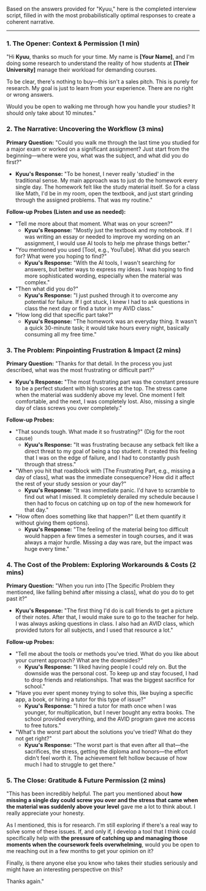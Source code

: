 Based on the answers provided for "Kyuu," here is the completed interview script, filled in with the most probabilistically optimal responses to create a coherent narrative.

***

### **1. The Opener: Context & Permission (1 min)**

"Hi **Kyuu**, thanks so much for your time. My name is **[Your Name]**, and I'm doing some research to understand the reality of how students at **[Their University]** manage their workload for demanding courses.

To be clear, there's nothing to buy—this isn't a sales pitch. This is purely for research. My goal is just to learn from your experience. There are no right or wrong answers.

Would you be open to walking me through how you handle your studies? It should only take about 10 minutes."

### **2. The Narrative: Uncovering the Workflow (3 mins)**

**Primary Question:** "Could you walk me through the last time you studied for a major exam or worked on a significant assignment? Just start from the beginning—where were you, what was the subject, and what did you do first?"

*   **Kyuu's Response:** "To be honest, I never really 'studied' in the traditional sense. My main approach was to just do the homework every single day. The homework felt like the study material itself. So for a class like Math, I'd be in my room, open the textbook, and just start grinding through the assigned problems. That was my routine."

**Follow-up Probes (Listen and use as needed):**

*   "Tell me more about that moment. What was on your screen?"
    *   **Kyuu's Response:** "Mostly just the textbook and my notebook. If I was writing an essay or needed to improve my wording on an assignment, I would use AI tools to help me phrase things better."
*   "You mentioned you used [Tool, e.g., YouTube]. What did you search for? What were you hoping to find?"
    *   **Kyuu's Response:** "With the AI tools, I wasn't searching for answers, but better ways to express my ideas. I was hoping to find more sophisticated wording, especially when the material was complex."
*   "Then what did you do?"
    *   **Kyuu's Response:** "I just pushed through it to overcome any potential for failure. If I got stuck, I knew I had to ask questions in class the next day or find a tutor in my AVID class."
*   "How long did that specific part take?"
    *   **Kyuu's Response:** "The homework was an everyday thing. It wasn't a quick 30-minute task; it would take hours every night, basically consuming all my free time."

### **3. The Problem: Pinpointing Frustration & Impact (2 mins)**

**Primary Question:** "Thanks for that detail. In the process you just described, what was the most frustrating or difficult part?"

*   **Kyuu's Response:** "The most frustrating part was the constant pressure to be a perfect student with high scores at the top. The stress came when the material was suddenly above my level. One moment I felt comfortable, and the next, I was completely lost. Also, missing a single day of class screws you over completely."

**Follow-up Probes:**

*   "That sounds tough. What made it so frustrating?" (Dig for the root cause)
    *   **Kyuu's Response:** "It was frustrating because any setback felt like a direct threat to my goal of being a top student. It created this feeling that I was on the edge of failure, and I had to constantly push through that stress."
*   "When you hit that roadblock with [The Frustrating Part, e.g., missing a day of class], what was the immediate consequence? How did it affect the rest of your study session or your day?"
    *   **Kyuu's Response:** "It was immediate panic. I'd have to scramble to find out what I missed. It completely derailed my schedule because I then had to focus on catching up on top of the new homework for that day."
*   "How often does something like that happen?" (Let them quantify it without giving them options).
    *   **Kyuu's Response:** "The feeling of the material being too difficult would happen a few times a semester in tough courses, and it was always a major hurdle. Missing a day was rare, but the impact was huge every time."

### **4. The Cost of the Problem: Exploring Workarounds & Costs (2 mins)**

**Primary Question:** "When you run into [The Specific Problem they mentioned, like falling behind after missing a class], what do you do to get past it?"

*   **Kyuu's Response:** "The first thing I'd do is call friends to get a picture of their notes. After that, I would make sure to go to the teacher for help. I was always asking questions in class. I also had an AVID class, which provided tutors for all subjects, and I used that resource a lot."

**Follow-up Probes:**

*   "Tell me about the tools or methods you've tried. What do you like about your current approach? What are the downsides?"
    *   **Kyuu's Response:** "I liked having people I could rely on. But the downside was the personal cost. To keep up and stay focused, I had to drop friends and relationships. That was the biggest sacrifice for school."
*   "Have you ever spent money trying to solve this, like buying a specific app, a book, or hiring a tutor for this type of issue?"
    *   **Kyuu's Response:** "I hired a tutor for math once when I was younger, for multiplication, but I never bought any extra books. The school provided everything, and the AVID program gave me access to free tutors."
*   "What's the worst part about the solutions you've tried? What do they not get right?"
    *   **Kyuu's Response:** "The worst part is that even after all that—the sacrifices, the stress, getting the diploma and honors—the effort didn't feel worth it. The achievement felt hollow because of how much I had to struggle to get there."

### **5. The Close: Gratitude & Future Permission (2 mins)**

"This has been incredibly helpful. The part you mentioned about **how missing a single day could screw you over and the stress that came when the material was suddenly above your level** gave me a lot to think about. I really appreciate your honesty.

As I mentioned, this is for research. I'm still exploring if there's a real way to solve some of these issues. If, and only if, I develop a tool that I think could specifically help with **the pressure of catching up and managing those moments when the coursework feels overwhelming**, would you be open to me reaching out in a few months to get your opinion on it?

Finally, is there anyone else you know who takes their studies seriously and might have an interesting perspective on this?

Thanks again."